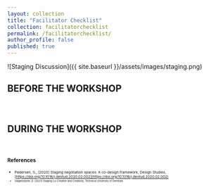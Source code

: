 ```yaml
---
layout: collection
title: "Facilitator Checklist"
collection: facilitatorchecklist
permalink: /facilitatorchecklist/
author_profile: false
published: true
---
```


![Staging Discussion]({{ site.baseurl }}/assets/images/staging.png)

<html lang="en">
<head>
  <meta charset="UTF-8">
  <meta name="viewport" content="width=device-width, initial-scale=1.0">
  <title>Interactive Checklist</title>

  <style>
    /* Style the checkbox container */
    .checkbox-container {
      list-style-type: none;
      padding: 10;
    }

    /* Style the list items */
    .checkbox-item {
      display: flex;
      align-items: baseline;
      margin-bottom: 40px;
    }

    /* Style the vertical stack */
    .v-stack {
      display: flex;
      flex-direction: column;
      margin-left: 10px;
    }

    /* Style the small (description) element */
    .v-stack small {
        flex: 1; /* Allow the small element to grow and take up remaining space */
    }

    /* Style the checkbox */
    .checkbox-input {
      margin-right: 100px;
    }

    /* Style the label list item */
    .checkbox-label-item {
      display: flex;
      flex-direction: column;
    }

    /* Preserve line breaks within labels */
    .checkbox-label-item label {
      white-space: pre-line;
    }
    
  </style>
</head>
<body>

  <h2>BEFORE THE WORKSHOP</h2>

  <ul class="checkbox-container" id="beforeWorkshopList"></ul>

  <h2>DURING THE WORKSHOP</h2>

  <ul class="checkbox-container" id="duringWorkshopList"></ul>

  <script>
    // Array of checklist items for BEFORE THE WORKSHOP
    const beforeWorkshopItems = [
      {
        label: ' Use templates for gathering data.',
        description: 'There are many templates available that complement specific methods and help you and your workshop’s participants to visualize the task and its outcome.'
      },
      {
        label: ' Consider the complexity of Methods.',
        description: 'Your workshop results will thank you if you balance the amount and complexity of your methods, as doing this right can enhance participants’ creativity, energy levels, and willingness to engage.'
      },
      {
        label: ' Consider your audience.',
        description: 'Know your participants. The number of participants dictates the types of methods you can use, but you should also consider their age, mental and physical abilities. Pretending that this is the first workshop your participants have ever been in enhances ease of understanding and clarity.'
      },
      {
        label: ' Be prepared in advance.',
        description: 'Know your agenda and schedule, be familiar with the workshop’s goal and any previous outcomes that need to be explained and be prepared to explain your methods. If the participants feel like you put lots of effort into making the workshop, they are more likely to put their effort into it too!'
      },
      {
        label: ' Gather the needed equipment in advance.',
        description: 'Imagine the printer you wanted to print with on the day of the workshop is out of ink, so you are unable to get your necessary equipment – wouldn’t that be stressful? Don’t leave it to luck, prepare all materials (physical, and digital) at least a day before the workshop. Have everything ready, so your time before the workshop can be spent on mental preparation.'
      },
      {
        label: ' Bring snacks.',
        description: 'If participants have all the necessary amenities in the room, like snacks, water, coffee, tea – they are less likely to keep thinking about the next upcoming break or exit the room during the workshop. Bring them!'
      }
    ];

    // Array of checklist items for DURING THE WORKSHOP
    const duringWorkshopItems = [
      {
        label: ' Make intro and outro.',
        description: 'Allocate designated time for introducing yourself to the participants, and adding an icebreaker or two for participants to get to know each other and establish trust. At the end of the workshop, make sure you wrap up, explain and reframe outcomes of the workshop and ask for participants’ feedback.'
      },
      {
        label: ' Have a visible agenda.',
        description: 'It isn’t enough to simply explain the agenda in the beginning, as most would immediately forget it. Make sure to add an agenda or plan of the workshop, either physical or digital, but visible at all times!'
      },
      {
        label: ' Inform about previous outcomes.',
        description: 'If your workshop builds on a previous project or co-creation process, make sure to allocate time for informing your participants about this and explain the relevant information to them.'
      },
      {
        label: ' Use the room.',
        description: 'This is important for both you, as a facilitator, but also for your participants. The facilitator should use the room to walk around so everyone can hear them and feel their presence – if the facilitator stands in one place for the whole workshop, participants might forget that they are there during an activity, which decreases the preset atmosphere of the workshop. It is also beneficial if the participants are encouraged to use the whole room – if it is a big space, there can be standing/physical methods, but even if the room is small, use the walls or blackboard (put sticky notes on them, draw, put template posters on).'
      },
      {
        label: ' Use boundary objects.',
        description: 'Different people will have different competencies. To bridge the gap between them, you can use objects such as shared tools (play doh, sketches, images), prototypes, shared processes (activities that need contribution from all participants) which are called boundary objects. These help individuals jointly transform their competences and knowledge (Valgeirsdottir, 2023).'
      },
      {
        label: ' Stage the workshop.',
        description: 'It is important that you, as a facilitator, “set the stage” for creative collaboration. Prepare, arrange, and explain activities according to your participants’ needs and abilities, facilitate discussions during the workshop’s activities and reframe the outcome of each activity (Pedersen, 2020).'
      },
      {
        label: ' Remember to add breaks.',
        description: 'Breaks are important to get one out of stagnation or fixation on one task, and they enhance creativity. Make sure you add some breaks, but not too many – this depends on the timeframe of your workshop.'
      },
      {
        label: ' Respect the timeframes.',
        description: 'Make sure to respect the timeslots you allocated to each activity within reason. Starting and finishing the workshop on time shows that you respect your participants’ time, and keeping the timeframes of each activity makes sure that you can go through them all.'
      },
      {
        label: ' Use gamification.',
        description: 'Getting significant insight from all participants is oftentimes easiest if you transform the co-creation processes into playful activities, called design games, that build on some sort of a purpose. They should be simple, they should allow you to include any participant regardless of their abilities, they should have a set of rules that participants adhere to, and they should focus on imagining possibilities instead of demonstrating solutions, hence the playfulness (Valgeirsdottir, 2023).'
      }
    ];

    // Function to create checklist items
    function createChecklistItems(containerId, items) {
      const checkboxList = document.getElementById(containerId);

      items.forEach((item, index) => {
        // Create a container list item
        const listItem = document.createElement('li');
        listItem.classList.add('checkbox-item');

        // Create a checkbox
        const checkbox = document.createElement('input');
        checkbox.type = 'checkbox';
        checkbox.classList.add('checkbox-input');
        checkbox.id = `${containerId}Item${index + 1}`;

        // Create a div for the VStack
        const vStack = document.createElement('div');
        vStack.classList.add('v-stack');

        // Create a label
        const label = document.createElement('label');
        label.htmlFor = `${containerId}Item${index + 1}`;
        label.textContent = item.label;

        // Create a small element for the description
        const small = document.createElement('small');
        small.textContent = item.description;

        // Append elements to the VStack
        vStack.appendChild(label);
        vStack.appendChild(small);

        // Append elements to the list item
        listItem.appendChild(checkbox);
        listItem.appendChild(vStack);

        // Append the list item to the checkboxList
        checkboxList.appendChild(listItem);
      });
    }

    // Create checklist items for BEFORE THE WORKSHOP
    createChecklistItems('beforeWorkshopList', beforeWorkshopItems);

    // Create checklist items for DURING THE WORKSHOP
    createChecklistItems('duringWorkshopList', duringWorkshopItems);
  </script>

</body>
</html>




<small> **References**<small>  
- <small> Pedersen, S., (2020) Staging negotiation spaces: A co-design framework, Design Studies, [https://doi.org/10.1016/j.destud.2020.02.002](https://doi.org/10.1016/j.destud.2020.02.002)<small>  
- <small>Valgeirsdottir, D. (2023) Staging Co-Creation and Creativity, Technical University of Denmark<small>





